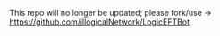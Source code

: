 This repo will no longer be updated; please fork/use -> https://github.com/illogicalNetwork/LogicEFTBot
